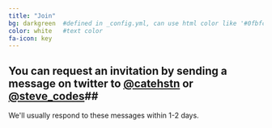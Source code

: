 ```yaml
---
title: "Join"
bg: darkgreen  #defined in _config.yml, can use html color like '#0fbfcf'
color: white   #text color
fa-icon: key
---
```


## You can request an invitation by sending a message on twitter to [@catehstn](https://twitter.com/catehstn) or [@steve_codes](https://twitter.com/steve_codes)##

We'll usually respond to these messages within 1-2 days.
